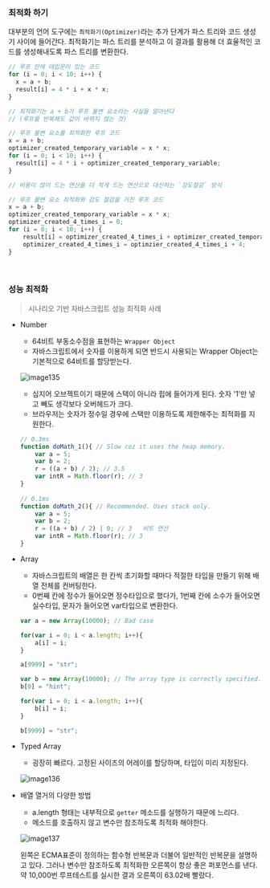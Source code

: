 ### 최적화 하기

대부분의 언어 도구에는 `최적화기(Optimizer)`라는 추가 단계가 파스 트리와 코드 생성기 사이에 들어간다. 최적화기는 파스 트리를 분석하고 이 결과를 활용해 더 효율적인 코드를 생성해내도록 파스 트리를 변환한다.

```jsx
// 루프 안에 대입문이 있는 코드
for (i = 0; i < 10; i++) {
  x = a + b;
  result[i] = 4 * i + x * x;
}

// 최적화기는 a + b가 루프 불변 요소라는 사실을 알아낸다
// (루프를 반복해도 값이 바뀌지 않는 것)

// 루프 불변 요소를 최적화한 루프 코드
x = a + b;
optimizer_created_temporary_variable = x * x;
for (i = 0; i < 10; i++) {
  result[i] = 4 * i + optimizer_created_temporary_variable;
}

// 비용이 많이 드는 연산을 더 적게 드는 연산으로 대신하는 `강도절감` 방식

// 루프 불변 요소 최적화와 감도 절감을 거친 루프 코드
x = a + b;
optimizer_created_temporary_variable = x * x;
optimizer_created_4_times_i = 0;
for (i = 0; i < 10; i++) {
    result[i] = optimizer_created_4_times_i + optimizer_created_temporary_variable;
    optimizer_created_4_times_i = optimzier_created_4_times_i + 4;
}
```

<br>

### 성능 최적화

> 시나리오 기반 자바스크립트 성능 최적화 사례

- Number
    - 64비트 부동소수점을 표현하는 `Wrapper Object`
    - 자바스크립트에서 숫자를 이용하게 되면 반드시 사용되는 Wrapper Object는 기본적으로 64비트를 할당받는다.
    
    ![image135](https://github.com/user-attachments/assets/9439155b-16bc-4746-9b73-4daedba76593)
    
    - 심지어 오브젝트이기 때문에 스택이 아니라 힙에 들어가게 된다. 숫자 '1'만 넣고 빼도 생각보다 오버헤드가 크다.
    - 브라우저는 숫자가 정수일 경우에 스택만 이용하도록 제한해주는 최적화를 지원한다.
    
    ```jsx
    // 0.3ms
    function doMath_1(){ // Slow coz it uses the heap memory.
        var a = 5;
        var b = 2;
        r = ((a + b) / 2); // 3.5
        var intR = Math.floor(r); // 3
    }
     
    // 0.1ms
    function doMath_2(){ // Recommended. Uses stack only.
        var a = 5;
        var b = 2;
        r = ((a + b) / 2) | 0; // 3   비트 연산
        var intR = Math.floor(r); // 3
    }
    ```
    

- Array
    - 자바스크립트의 배열은 한 칸씩 초기화할 때마다 적절한 타입을 만들기 위해 배열 전체를 컨버팅한다.
    - 0번째 칸에 정수가 들어오면 정수타입으로 했다가, 1번째 칸에 소수가 들어오면 실수타입, 문자가 들어오면 var타입으로 변환한다.
    
    ```jsx
    var a = new Array(10000); // Bad case
    
    for(var i = 0; i < a.length; i++){
        a[i] = i;
    }
    
    a[9999] = "str";
    
    var b = new Array(10000); // The array type is correctly specified.
    b[0] = "hint"; 
    
    for(var i = 0; i < a.length; i++){
        b[i] = i;
    }
    
    b[9999] = "str"; 
    ```
    
- Typed Array
    - 굉장히 빠르다. 고정된 사이즈의 어레이를 할당하며, 타입이 미리 지정된다.
    
    ![image136](https://github.com/user-attachments/assets/44f40e42-5adc-4d3f-bd84-4fc1e106d232)
    

- 배열 열거의 다양한 방법
    - a.length 형태는 내부적으로 `getter` 메소드를 실행하기 때문에 느리다.
    - 메소드를 호출하지 않고 변수만 참조하도록 최적화 해야한다.
    
    ![image137](https://github.com/user-attachments/assets/1df02806-bba2-4d42-bb72-dbd18668a9ac)
    
    왼쪽은 ECMA표준이 정의하는 함수형 반복문과 더불어 일반적인 반복문을 설명하고 있다. 그러나 변수만 참조하도록 최적화한 오른쪽이 항상 좋은 퍼포먼스를 낸다. 약 10,000번 루프테스트를 실시한 결과 오른쪽이 63.02배 빨랐다.